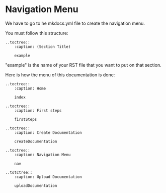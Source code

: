 # Navigation Menu

We have to go to he mkdocs.yml file to create the navigation menu.

You must follow this structure: 

    ..toctree::
        :caption: (Section Title)

        example    

"example" is the name of your RST file that you want to put on that section.

Here is how the menu of this documentation is done:

    ..toctree::
        :caption: Home

        index

    ..toctree::
        :caption: First steps
    
        firstSteps

    ..toctree::
        :caption: Create Documentation

        createDocumentation

    ..toctree::
        :caption: Navigation Menu

        nav

    ..totctree::
        :caption: Upload Documentation

        uploadDocumentation


    





